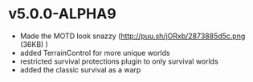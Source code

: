# v5.0.0-ALPHA9

* Made the MOTD look snazzy (http://puu.sh/jORxb/2873885d5c.png (36KB) )
* added TerrainControl for more unique worlds
* restricted survival protections plugin to only survival worlds
* added the classic survival as a warp